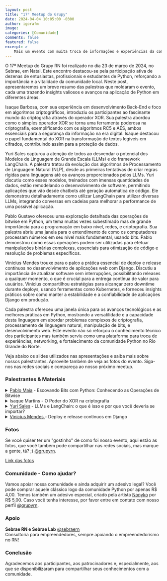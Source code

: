 ```yaml
---
layout: post
title: "17° Meetup do Grupy"
date: 2024-04-04 10:05:00 -0300
author: igorafm
image: 
categories: [Comunidade]
comments: false
featured: false
excerpt: >
    Mais um evento com muita troca de informações e experiências da comunidade Python em Natal.
---
```

O 17º Meetup do Grupy RN foi realizado no dia 23 de março de 2024, no Sebrae, em Natal. Este encontro destacou-se pela participação ativa de dezenas de entusiastas, profissionais e estudantes de Python, reforçando a importância e a vitalidade da comunidade local. Neste post, apresentaremos um breve resumo das palestras que moldaram o evento, cada uma trazendo insights valiosos e avanços na aplicação de Python em diferentes áreas.

Isaque Barbosa, com sua experiência em desenvolvimento Back-End e foco em algoritmos criptográficos, introduziu os participantes ao fascinante mundo da criptografia através do operador XOR. Sua palestra abordou como o simples operador XOR se torna uma ferramenta poderosa na criptografia, exemplificando com os algoritmos RC5 e AES, ambos essenciais para a segurança da informação na era digital. Isaque destacou o papel fundamental do XOR na transformação de textos legíveis em cifrados, contribuindo assim para a proteção de dados.

Yuri Sales capturou a atenção de todos ao desvendar o potencial dos Modelos de Linguagem de Grande Escala (LLMs) e do framework LangChain. A palestra tratou da evolução dos algoritmos de Processamento de Linguagem Natural (NLP), desde as primeiras tentativas de criar regras rígidas para linguagens até os avanços proporcionados pelos LLMs. Yuri discutiu como esses modelos, treinados com imensas quantidades de dados, estão remodelando o desenvolvimento de software, permitindo aplicações que vão desde chatbots até geração automática de código. Ele demonstrou detalhadamente como utilizar LangChain para utilizar diversas LLMs, integrando conversas em cadeias para melhorar a performance de uma possível aplicação.

Pablo Gustavo ofereceu uma exploração detalhada das operações de bitwise em Python, um tema muitas vezes subestimado mas de grande importância para a programação em baixo nível, redes, e criptografia. Sua palestra abriu uma janela para o entendimento de como os computadores processam números em seu nível mais fundamental, usando bits. Pablo demonstrou como essas operações podem ser utilizadas para efetuar manipulações binárias complexas, essenciais para otimização de código e resolução de problemas específicos.

Vinicius Mendes trouxe para o palco a prática essencial de deploy e release contínuos no desenvolvimento de aplicações web com Django. Discutiu a importância de atualizar software sem interrupções, possibilitando releases a qualquer momento, o que é crucial para a entrega contínua de valor para usuários. Vinicius compartilhou estratégias para alcançar zero downtime durante deploys, usando ferramentas como Kubernetes, e forneceu insights práticos sobre como manter a estabilidade e a confiabilidade de aplicações Django em produção.

Cada palestra ofereceu uma janela única para os avanços tecnológicos e as melhores práticas em Python, mostrando a versatilidade e a capacidade desta linguagem em abordar problemas complexos de criptografia, processamento de linguagem natural, manipulação de bits, e desenvolvimento web. Este evento não só reforçou o conhecimento técnico dos participantes mas também serviu como uma plataforma para troca de experiências, networking, e fortalecimento da comunidade Python no Rio Grande do Norte.

Veja abaixo os slides utilizados nas apresentações e saiba mais sobre nossos palestrantes. Aproveite também de veja as fotos do evento. Siga-nos nas redes sociais e compareça ao nosso próximo meetup.
### Palestrantes & Materiais
<details>
<summary><a href="https://www.linkedin.com/in/victorbjo/](https://www.linkedin.com/in/pablo-gustavo/">Pablo Maia</a> - Escovando Bits com Python: Conhecendo as Operações de Bitwise</summary>
<ul>
<li>📚 Bio:Atualmente sou desenvolvedor fullstack e estudante do curso de Tecnologia da Informação na
UFRN. Além disso, fiz o ensino médio e técnico em informática no IFRN e tenho um forte
carinho pelo Python por ser a primeira linguagem com a qual tive contato. Tenho forte
interesse e curiosidade em estudar e explorar diversos tópicos que abrangem a área da
computação.</li>
<li>🎤 Sobre: A palestra tem como objetivo apresentar um tema essencial dentro dos fundamentos da
computação que é a manipulação de valores binários. Ao decorrer da atividade será
explorado os operadores de bitwise e funções relacionadas dentro do contexto do Python,
juntamente com sua aplicação em cenários reais e resolução problemas de programação
competitiva.
</li>
<li>📁 Apresentação: <a href="https://drive.google.com/file/d/1TFvKRaoBUHJMTtMQCd666TZIYje5Qeoa/view?usp=sharing" target="_blank">Escovando bits com Python: Conhecendo as operações de Bitwise</a></li>
</ul>
</details>
<details>
<summary>Isaque Martins - O Poder do XOR na criptografia</summary>
<ul>
<li>📚 Bio:Técnico em Programção de Jogos Digitais pelo IFRN e aluno de Bacharelado em Tecnologia da
Informação pela UFRN.</li>
<li>🎤 Sobre: A palestra tem o objetivo de apresentar ao espectador a importância da operação booliana
XOR aplicado a área da criptografia. Apresentando sua origem, conceito e aplicação em
diferentes algoritmos criptográficos.
</li>
<li>📁 Apresentação: <a href="https://drive.google.com/file/d/1-u2eQT21Ldf0mRtNTTE33NMm8mLEscXX/view?usp=sharing" target="_blank"> O Poder do XOR na criptografia</a></li>
</ul>
</details>
<details>
<summary><a href="https://www.linkedin.com/in/yuriscosta"> Yuri Sales</a> - LLMs e LangChain: o que é isso e por que você deveria se importar?</summary>
<ul>
<li>📚 Bio: Desenvolvedor Back-End com experiência em desenvolvimento web e que está se aventurando no
mundo da Inteligência Artificial.</li>
<li>🎤 Sobre: LLM é a buzzword do momento, o novo cajuzinho do verão, então vamos entender os conceitos
básicos principais, para você não ficar no mundo da lua, e veremos na prática como usar
LLMs com Python e LangChain.
</li>
<li>📁 Apresentação: <a href="https://drive.google.com/file/d/1P1yrpH9eBFiDB9aEbuIyDSB05RscYEwu/view?usp=sharing" target="_blank">LLMs e LangChain: o que é isso e por que você deveria se importar?</a></li>
</ul>
</details>
<details>
<summary><a href="https://www.linkedin.com/in/viniciusmendes/"> Vinicius Mendes </a> - Deploy e release contínuos em Django</summary>
<ul>
<li>📚 Bio: Natalense e Staff Engineer na Loadsmart. Programa desde 2002 e trabalha com Python desde
2008. Fundou e fechou sua própria empresa, trabalhou na Globo.com, foi funcionário público
na Dataprev e professor na UFRN.</li>
<li>🎤 Sobre: Este tutorial demonstra uma estratégia para evoluir aplicações Django em produção sem
impactar o software em funcionamento. Como podemos desacoplar o deploy e o lançamento de
uma funcionalidade nova? Como podemos evoluir um modelo de dados sem fazer um big bang que
gera indisponibilidade para o usuário? Vou apresentar como refatorar e evoluir modelos sem
gerar indisponibilidade utilizando migrations incrementais e também como desacoplar o
deploy e o lançamento de uma funcionalidade nova utilizando feature flags com a biblioteca
django-waffle.
</li>
<li>📁 Apresentação: <a href="https://drive.google.com/file/d/1C1KiN0ihrCZTL0_D03Mh91SDqj40UwGa/view?usp=sharing" target="_blank">Deploy e release contínuos em Django</a></li>
</ul>
</details>

### Fotos
Se você quiser ter um "gostinho" de como foi nosso evento, aqui estão as fotos, que você também pode compartilhar nas redes sociais, mas marque a gente, tá? ;)
 [@grupyrn](https://www.instagram.com/grupyrn/).

[Link das fotos](https://drive.google.com/drive/folders/10tJg64xYTG1BHyFIb4dwnbC4IOyIEqxP?usp=sharing)

### Comunidade - Como ajudar?

Vamos apoiar nossa comunidade e ainda adquirir um adesivo legal? Você pode comprar aquele clássico logo da comunidade Python por apenas R$ 4,00. Temos também um adesivo especial, criado pela artista <a href = "https://www.instagram.com/nonykko/" target="blank">Nonyko</a> por R$ 5,00. Caso você tenha interesse, por favor entre em contato com nosso perfil [@grupyrn](https://www.instagram.com/grupyrn/).


### Apoio 

**Sebrae RN e Sebrae Lab**
[@sebraern](https://www.instagram.com/sebraern/)
<br>
Consultoria para empreendedores, sempre apoiando o empreendedorismo no RN!
<br>

### Conclusão
Agradecemos aos participantes, aos patrocinadores e, especialmente, aos que se disponibilizaram para compartilhar seus conhecimentos com a comunidade. 




